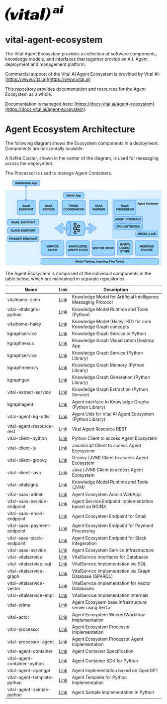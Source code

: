 <img src="assets/vital-logo-black.png" alt="Vital AI Logo" width="200">

# vital-agent-ecosystem

The Vital Agent Ecosystem provides a collection of software components, knowledge models, and interfaces that together provide an A.I. Agent deployment and management platform.

Commercial support of the Vital AI Agent Ecosystem is provided by Vital AI: [https://www.vital.ai](https://www.vital.ai)

This repository provides documentation and resources for the Agent Ecosystem as a whole.

Documentation is managed here: [https://docs.vital.ai/agent-ecosystem](https://docs.vital.ai/agent-ecosystem).

# Agent Ecosystem Architecture

The following diagram shows the Ecosystem components in a deployment. Components are horizontally scalable.

A Kafka Cluster, shown in the center of the diagram, is used for messaging across the deployment.

The Processor is used to manage Agent Containers.

<img src="assets/agent-ecosystem-arch.png" alt="Vital Agent Ecosystem Architecture">

The Agent Ecosystem is comprised of the individual components in the table below, which are maintained in separate repositories.

| Name                         | Link                                                             | Description                                                    |
|------------------------------|------------------------------------------------------------------|----------------------------------------------------------------|
| vitalhome-aimp               | [Link](https://github.com/vital-ai/vitalhome-aimp)               | Knowledge Model for Artificial Intelligence Messaging Protocol |
| vital-vitalsigns-python      | [Link](https://github.com/vital-ai/vital-vitalsigns-python)      | Knowledge Model Runtime and Tools (Python)                     |
| vitalhome-haley              | [Link](https://github.com/vital-ai/vitalhome-haley)              | Knowledge Model (Haley-KG) for core Knowledge Graph concepts   |
| kgraphservice                | [Link](https://github.com/vital-ai/kgraphservice)                | Knowledge Graph Service in Python                              |
| kgraphnexus                  | [Link](https://www.kgraphnexus.com/)                             | Knowledge Graph Visualization Desktop App                      |
| kgraphservice                | [Link](https://github.com/vital-ai/kgraphservice)                | Knowledge Graph Service (Python Library)                       |
| kgraphmemory                 | [Link](https://github.com/vital-ai/kgraphmemory)                 | Knowledge Graph Memory (Python Library)                        |
| kgraphgen                    | [Link](https://github.com/vital-ai/kgraphgen)                    | Knowledge Graph Generation (Python Library)                    |
| vital-extract-service        | [Link](https://github.com/vital-ai/vital-extract-service-python) | Knowledge Graph Extraction (Python Service)                    |
| kgraphagent                  | [Link](https://github.com/vital-ai/kgraphagent)                  | Agent interface to Knowledge Graphs (Python Library)           |
| vital-agent-kg-utils         | [Link](https://github.com/vital-ai/vital-agent-kg-utils)         | Agent Utils for Vital AI Agent Ecosystem (Python Library)      |
| vital-agent-resource-rest    | [Link](https://github.com/vital-ai/vital-agent-resource-rest)    | Vital Agent Resource REST                                      |
| vital-client-python          | [Link](https://github.com/vital-ai/vital-client-python)          | Python Client to access Agent Ecosystem                        |
| vital-client-js              | [Link](https://github.com/vital-ai/vital-client-js)              | JavaScript Client to access Agent Ecosystem                    |
| vital-client-groovy          | [Link](https://github.com/vital-ai/vital-client-groovy)          | Groovy (JVM) Client to access Agent Ecosystem                  |
| vital-client-java            | [Link](https://github.com/vital-ai/vital-client-java)            | Java (JVM) Client to access Agent Ecosystem                    |
| vital-vitalsigns             | [Link](https://github.com/vital-ai/vital-vitalsigns)             | Knowledge Model Runtime and Tools (JVM)                        |
| vital-saas-admin             | [Link](https://github.com/vital-ai/vital-saas-admin)             | Agent Ecosystem Admin WebApp                                   |
| vital-saas-service-endpoint  | [Link](https://github.com/vital-ai/vital-saas-service-endpoint)  | Agent Service Endpoint Implementation based on NGINX           |
| vital-saas-email-endpoint    | [Link](https://github.com/vital-ai/vital-saas-email-endpoint)    | Agent Ecosystem Endpoint for Email                             |
| vital-saas-payment-endpoint  | [Link](https://github.com/vital-ai/vital-saas-payment-endpoint)  | Agent Ecosystem Endpoint for Payment Processing                |
| vital-saas-slack-endpoint    | [Link](https://github.com/vital-ai/vital-saas-slack-endpoint)    | Agent Ecosystem Endpoint for Slack Integeration                |
| vital-saas-service           | [Link](https://github.com/vital-ai/vital-saas-service)           | Agent Ecosystem Service Infrastructure                         |
| vital-vitalservice           | [Link](https://github.com/vital-ai/vital-vitalservice)           | VitalService Interfaces for Databases                          |
| vital-vitalservice-sql       | [Link](https://github.com/vital-ai/vital-vitalservice-sql)       | VitalService Implementation via SQL                            |
| vital-vitalservice-graph     | [Link](https://github.com/vital-ai/vital-vitalservice-graph)     | VitalService Implementation via Graph Database (SPARQL)        |
| vital-vitalservice-vector    | [Link](https://github.com/vital-ai/vital-vitalservice-vector)    | VitalService Implementation for Vector Databases               |
| vital-vitalservice-impl      | [Link](https://github.com/vital-ai/vital-vitalservice-impl)      | VitalService Implementation Internals                          |
| vital-prime                  | [Link](https://github.com/vital-ai/vital-prime)                  | Agent Ecosysem base infrastructure server using Vert.x         |
| vital-actor                  | [Link](https://github.com/vital-ai/vital-actor)                  | Agent Ecosystem Worker/Workflow Implementation                 |
| vital-processor              | [Link](https://github.com/vital-ai/vital-processor)              | Agent Ecosystem Processor Implementation                       |
| vital-processor-agent        | [Link](https://github.com/vital-ai/vital-processor-agent)        | Agent Ecosystem Processor Agent Implementation                 |
| vital-agent-container        | [Link](https://github.com/vital-ai/vital-agent-container)        | Agent Container Specification                                  |
| vital-agent-container-python | [Link](https://github.com/vital-ai/vital-agent-container-python) | Agent Container SDK for Python                                 |
| vital-agent-opengpt          | [Link](https://github.com/vital-ai/vital-agent-opengpt)          | Agent Implementation based on OpenGPT                          |
| vital-agent-template-python  | [Link](https://github.com/vital-ai/vital-agent-template-python)  | Agent Template for Python Implementation                       |
| vital-agent-sample-python    | [Link](https://github.com/vital-ai/vital-agent-sample-python)    | Agent Sample Implementation in Python                          |

